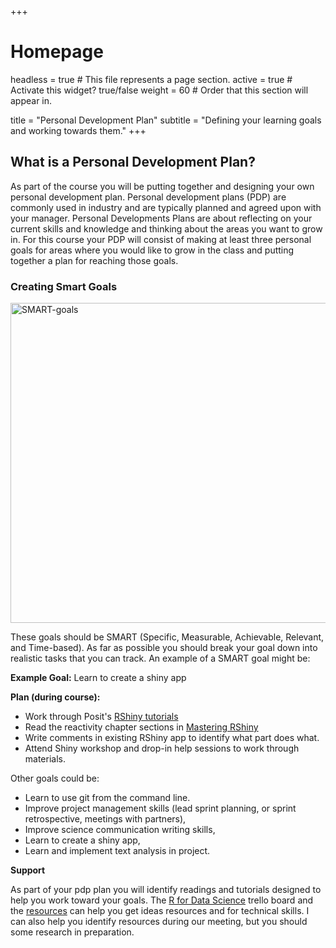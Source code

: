 +++
# Homepage
headless = true  # This file represents a page section.
active = true  # Activate this widget? true/false
weight = 60  # Order that this section will appear in.

title = "Personal Development Plan"
subtitle = "Defining your learning goals and working towards them."
+++
 
## What is a Personal Development Plan?

As part of the course you will be putting together and designing your own personal development plan. Personal development plans (PDP) are commonly used in industry and are typically planned and agreed upon with your manager. Personal Developments Plans are about reflecting on your current skills and knowledge and thinking about the areas you want to grow in. For this course your PDP will consist of making at least three personal goals for areas where you would like to grow in the class and putting together a plan for reaching those goals. 


### Creating Smart Goals

<a title="Dungdm93, CC BY-SA 4.0 &lt;https://creativecommons.org/licenses/by-sa/4.0&gt;, via Wikimedia Commons" href="https://commons.wikimedia.org/wiki/File:SMART-goals.png"><img width="512" alt="SMART-goals" src="https://upload.wikimedia.org/wikipedia/commons/2/28/SMART-goals.png"></a>

These goals should be SMART (Specific, Measurable, Achievable, Relevant, and Time-based). As far as possible you should break your goal down into realistic tasks that you can track. An example of a SMART goal might be:

**Example Goal:** Learn to create a shiny app

**Plan (during course):** 
* Work through Posit's [RShiny tutorials](https://shiny.posit.co/r/getstarted/shiny-basics/lesson1/index.html) 
* Read the reactivity chapter sections in [Mastering RShiny](https://mastering-shiny.org/)
* Write comments in existing RShiny app to identify what part does what.
* Attend Shiny workshop and drop-in help sessions to work through materials.

Other goals could be: 
- Learn to use git from the command line. 
- Improve project management skills (lead sprint planning, or sprint retrospective, meetings with partners), 
- Improve science communication writing skills, 
- Learn to create a shiny app, 
- Learn and implement text analysis in project.

**Support**

As part of your pdp plan you will identify readings and tutorials designed to help you work toward your goals. The [R for Data Science](https://trello.com/b/ukAp9sUg/r-resources-for-data-science) trello board and the [resources](/#resources) can help you get ideas resources and for technical skills. I can also help you identify resources during our meeting, but you should some research in preparation.